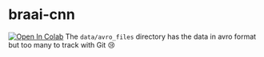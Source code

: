 # braai-cnn
[![Open In Colab](https://colab.research.google.com/assets/colab-badge.svg)](https://colab.research.google.com/drive/1n3XdbPfrGRbz_6AQElx5YYqNZq_9cvHT?usp=sharing)
The `data/avro_files` directory has the data in avro format but too many to track with Git 😢